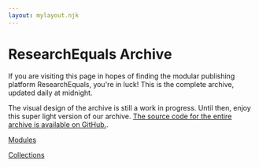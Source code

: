 ```yaml
---
layout: mylayout.njk
---
```


# ResearchEquals Archive

If you are visiting this page in hopes of finding the modular publishing platform ResearchEquals, you're in luck! This is the complete archive, updated daily at midnight.

The visual design of the archive is still a work in progress. Until then, enjoy this super light version of our archive. [The source code for the entire archive is available on GitHub.](https://github.com/libscie/archive.researchequals.com).

<a href="/modules">Modules</a>

<a href="/collections">Collections</a>